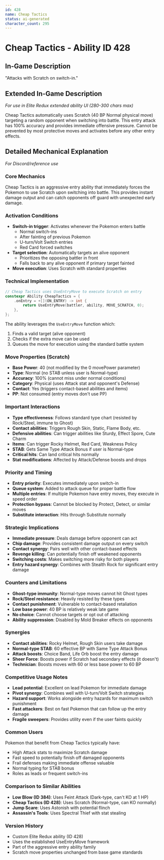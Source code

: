 ```yaml
---
id: 428
name: Cheap Tactics
status: ai-generated
character_count: 295
---
```


# Cheap Tactics - Ability ID 428

## In-Game Description
"Attacks with Scratch on switch-in."

## Extended In-Game Description
*For use in Elite Redux extended ability UI (280-300 chars max)*

Cheap Tactics automatically uses Scratch (40 BP Normal physical move) targeting a random opponent when switching into battle. This entry attack has 100% accuracy and provides immediate offensive pressure. Cannot be prevented by most protective moves and activates before any other entry effects.

## Detailed Mechanical Explanation
*For Discord/reference use*

### Core Mechanics
Cheap Tactics is an aggressive entry ability that immediately forces the Pokemon to use Scratch upon switching into battle. This provides instant damage output and can catch opponents off guard with unexpected early damage.

### Activation Conditions
- **Switch-in trigger**: Activates whenever the Pokemon enters battle
  - Normal switch-ins
  - After fainting of previous Pokemon
  - U-turn/Volt Switch entries
  - Red Card forced switches
- **Target selection**: Automatically targets an alive opponent
  - Prioritizes the opposing battler in front
  - Falls back to any alive opponent if primary target fainted
- **Move execution**: Uses Scratch with standard properties

### Technical Implementation
```c
// Cheap Tactics uses UseEntryMove to execute Scratch on entry
constexpr Ability CheapTactics = {
    .onEntry = +[](ON_ENTRY) -> int { 
        return UseEntryMove(battler, ability, MOVE_SCRATCH, 0); 
    },
};
```

The ability leverages the `UseEntryMove` function which:
1. Finds a valid target (alive opponent)
2. Checks if the extra move can be used
3. Queues the move for execution using the standard battle system

### Move Properties (Scratch)
- **Base Power**: 40 (not modified by the 0 movePower parameter)
- **Type**: Normal (no STAB unless user is Normal-type)
- **Accuracy**: 100% (cannot miss under normal conditions)
- **Category**: Physical (uses Attack stat and opponent's Defense)
- **Contact**: Yes (triggers contact-based abilities and items)
- **PP**: Not consumed (entry moves don't use PP)

### Important Interactions
- **Type effectiveness**: Follows standard type chart (resisted by Rock/Steel, immune to Ghost)
- **Contact abilities**: Triggers Rough Skin, Static, Flame Body, etc.
- **Defensive abilities**: Can trigger abilities like Sturdy, Effect Spore, Cute Charm
- **Items**: Can trigger Rocky Helmet, Red Card, Weakness Policy
- **STAB**: Gets Same Type Attack Bonus if user is Normal-type
- **Critical hits**: Can land critical hits normally
- **Stat modifications**: Affected by Attack/Defense boosts and drops

### Priority and Timing
- **Entry priority**: Executes immediately upon switch-in
- **Queue system**: Added to attack queue for proper battle flow
- **Multiple entries**: If multiple Pokemon have entry moves, they execute in speed order
- **Protection bypass**: Cannot be blocked by Protect, Detect, or similar moves
- **Substitute interaction**: Hits through Substitute normally

### Strategic Implications
- **Immediate pressure**: Deals damage before opponent can act
- **Chip damage**: Provides consistent damage output on every switch
- **Contact synergy**: Pairs well with other contact-based effects
- **Revenge killing**: Can potentially finish off weakened opponents
- **Switching costs**: Makes switching more risky for both players
- **Entry hazard synergy**: Combines with Stealth Rock for significant entry damage

### Counters and Limitations
- **Ghost-type immunity**: Normal-type moves cannot hit Ghost types
- **Rock/Steel resistance**: Heavily resisted by these types
- **Contact punishment**: Vulnerable to contact-based retaliation
- **Low base power**: 40 BP is relatively weak late game
- **No choice**: Cannot choose targets or opt out of attacking
- **Ability suppression**: Disabled by Mold Breaker effects on opponents

### Synergies
- **Contact abilities**: Rocky Helmet, Rough Skin users take damage
- **Normal-type STAB**: 60 effective BP with Same Type Attack Bonus
- **Attack boosts**: Choice Band, Life Orb boost the entry damage
- **Sheer Force**: Boosts power if Scratch had secondary effects (it doesn't)
- **Technician**: Boosts moves with 60 or less base power to 60 BP

### Competitive Usage Notes
- **Lead potential**: Excellent on lead Pokemon for immediate damage
- **Pivot synergy**: Combines well with U-turn/Volt Switch strategies
- **Hazard support**: Works alongside entry hazards for maximum switch punishment
- **Fast attackers**: Best on fast Pokemon that can follow up the entry damage
- **Fragile sweepers**: Provides utility even if the user faints quickly

### Common Users
Pokemon that benefit from Cheap Tactics typically have:
- High Attack stats to maximize Scratch damage
- Fast speed to potentially finish off damaged opponents
- Frail defenses making immediate offense valuable
- Normal typing for STAB bonus
- Roles as leads or frequent switch-ins

### Comparison to Similar Abilities
- **Low Blow (ID 384)**: Uses Feint Attack (Dark-type, can't KO at 1 HP)
- **Cheap Tactics (ID 428)**: Uses Scratch (Normal-type, can KO normally)
- **Jump Scare**: Uses Astonish with potential flinch
- **Assassin's Tools**: Uses Spectral Thief with stat stealing

### Version History
- Custom Elite Redux ability (ID 428)
- Uses the established UseEntryMove framework
- Part of the aggressive entry ability family
- Scratch move properties unchanged from base game standards